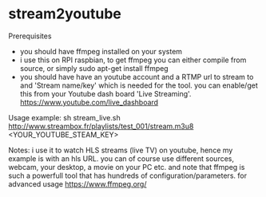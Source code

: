# stream2youtube


Prerequisites 
 - you should have ffmpeg installed on your system
 - i use this on RPI raspbian, to get ffmpeg you can either compile from source, or simply sudo apt-get install ffmpeg
 - you should have have an youtube account and a RTMP url to stream to and 'Stream name/key' which is needed for the tool.
  you can enable/get this from your Youtube dash board 'Live Streaming'. https://www.youtube.com/live_dashboard

Usage example: 
 sh stream_live.sh http://www.streambox.fr/playlists/test_001/stream.m3u8 <YOUR_YOUTUBE_STEAM_KEY>
 
 Notes: i use it to watch HLS streams (live TV) on youtube, hence my example is with an hls URL. you can of course use different sources, webcam, your desktop, a movie on your PC etc. and note that ffmpeg is such a powerfull tool that has hundreds of configuration/parameters. for advanced usage https://www.ffmpeg.org/ 
 